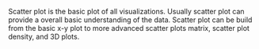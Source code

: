Scatter plot is the basic plot of all visualizations. Usually scatter plot can provide a overall basic understanding of the data. 
Scatter plot can be build from the basic x-y plot to more advanced scatter plots matrix, scatter plot density, and 3D plots.
